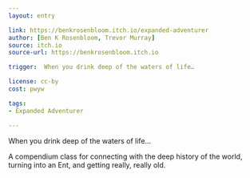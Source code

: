 ```yaml
---
layout: entry

link: https://benkrosenbloom.itch.io/expanded-adventurer
author: [Ben K Rosenbloom, Trevor Murray]
source: itch.io
source-url: https://benkrosenbloom.itch.io

trigger:  When you drink deep of the waters of life…

license: cc-by
cost: pwyw

tags:
- Expanded Adventurer

---
```

When you drink deep of the waters of life…

A compendium class for connecting with the deep history of the world, turning into an Ent, and getting really, really old.
